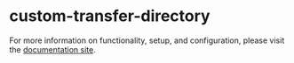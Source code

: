 # custom-transfer-directory

For more information on functionality, setup, and configuration, please visit the [documentation site](https://flex-project-template-docs-2618-dev.twil.io/Feature%20Library/overview).
